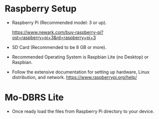 # Raspberry Setup
- Raspberry Pi (Recommended model: 3 or up).
    
    https://www.newark.com/buy-raspberry-pi?ost=raspberry+pi+3&rd=raspberry+pi+3
    
- SD Card (Recommended to be 8 GB or more).

- Recommended Operating System is Raspbian Lite (no Desktop) or Raspbian.

- Follow the extensive documentation for setting up hardware, Linux distribution, and network.
    https://www.raspberrypi.org/help/
    
# Mo-DBRS Lite

- Once ready load the files from Raspberry Pi directory to your device.
